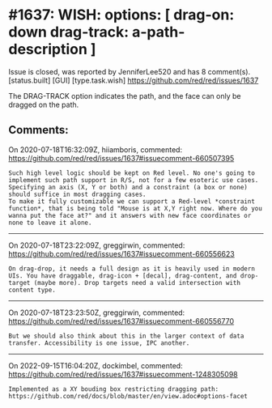 
#1637: WISH: options: [ drag-on: down drag-track: a-path-description ]
================================================================================
Issue is closed, was reported by JenniferLee520 and has 8 comment(s).
[status.built] [GUI] [type.task.wish]
<https://github.com/red/red/issues/1637>

The DRAG-TRACK option indicates the path, and the face can only be dragged on the path.



Comments:
--------------------------------------------------------------------------------

On 2020-07-18T16:32:09Z, hiiamboris, commented:
<https://github.com/red/red/issues/1637#issuecomment-660507395>

    Such high level logic should be kept on Red level. No one's going to implement such path support in R/S, not for a few esoteric use cases.
    Specifying an axis (X, Y or both) and a constraint (a box or none) should suffice in most dragging cases.
    To make it fully customizable we can support a Red-level *constraint function*, that is being told "Mouse is at X,Y right now. Where do you wanna put the face at?" and it answers with new face coordinates or none to leave it alone.

--------------------------------------------------------------------------------

On 2020-07-18T23:22:09Z, greggirwin, commented:
<https://github.com/red/red/issues/1637#issuecomment-660556623>

    On drag-drop, it needs a full design as it is heavily used in modern UIs. You have draggable, drag-icon + [decal], drag-content, and drop-target (maybe more). Drop targets need a valid intersection with content type.

--------------------------------------------------------------------------------

On 2020-07-18T23:23:50Z, greggirwin, commented:
<https://github.com/red/red/issues/1637#issuecomment-660556770>

    But we should also think about this in the larger context of data transfer. Accessibility is one issue, IPC another. 

--------------------------------------------------------------------------------

On 2022-09-15T16:04:20Z, dockimbel, commented:
<https://github.com/red/red/issues/1637#issuecomment-1248305098>

    Implemented as a XY bouding box restricting dragging path: https://github.com/red/docs/blob/master/en/view.adoc#options-facet

